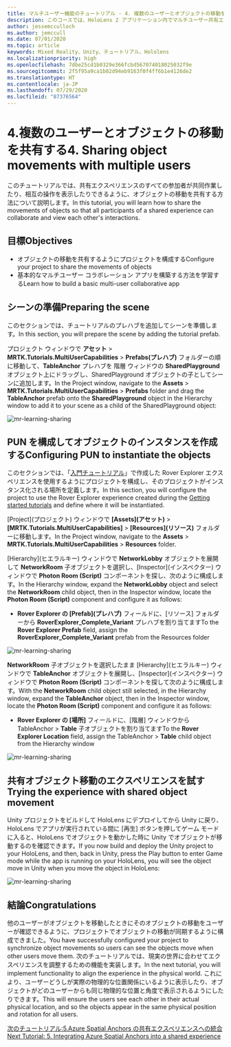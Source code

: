 ```yaml
---
title: マルチユーザー機能のチュートリアル - 4. 複数のユーザーとオブジェクトの移動を共有する
description: このコースでは、HoloLens 2 アプリケーション内でマルチユーザー共有エクスペリエンスを実装する方法について学習します。
author: jessemcculloch
ms.author: jemccull
ms.date: 07/01/2020
ms.topic: article
keywords: Mixed Reality、Unity、チュートリアル、Hololens
ms.localizationpriority: high
ms.openlocfilehash: 7dbe25cd1b0329e366fcbd567074018025032f9e
ms.sourcegitcommit: 2f5f95a9ca1b02d94eb9163f0f4ff6b1e4126de2
ms.translationtype: HT
ms.contentlocale: ja-JP
ms.lasthandoff: 07/29/2020
ms.locfileid: "87376564"
---
```

# <a name="4-sharing-object-movements-with-multiple-users"></a><span data-ttu-id="dd822-105">4.複数のユーザーとオブジェクトの移動を共有する</span><span class="sxs-lookup"><span data-stu-id="dd822-105">4. Sharing object movements with multiple users</span></span>

<span data-ttu-id="dd822-106">このチュートリアルでは、共有エクスペリエンスのすべての参加者が共同作業したり、相互の操作を表示したりできるように、オブジェクトの移動を共有する方法について説明します。</span><span class="sxs-lookup"><span data-stu-id="dd822-106">In this tutorial, you will learn how to share the movements of objects so that all participants of a shared experience can collaborate and view each other's interactions.</span></span>

## <a name="objectives"></a><span data-ttu-id="dd822-107">目標</span><span class="sxs-lookup"><span data-stu-id="dd822-107">Objectives</span></span>

* <span data-ttu-id="dd822-108">オブジェクトの移動を共有するようにプロジェクトを構成する</span><span class="sxs-lookup"><span data-stu-id="dd822-108">Configure your project to share the movements of objects</span></span>
* <span data-ttu-id="dd822-109">基本的なマルチユーザー コラボレーション アプリを構築する方法を学習する</span><span class="sxs-lookup"><span data-stu-id="dd822-109">Learn how to build a basic multi-user collaborative app</span></span>

## <a name="preparing-the-scene"></a><span data-ttu-id="dd822-110">シーンの準備</span><span class="sxs-lookup"><span data-stu-id="dd822-110">Preparing the scene</span></span>

<span data-ttu-id="dd822-111">このセクションでは、チュートリアルのプレハブを追加してシーンを準備します。</span><span class="sxs-lookup"><span data-stu-id="dd822-111">In this section, you will prepare the scene by adding the tutorial prefab.</span></span>

<span data-ttu-id="dd822-112">プロジェクト ウィンドウで **アセット** > **MRTK.Tutorials.MultiUserCapabilities** > **Prefabs\(プレハブ\)** フォルダーの順に移動して、**TableAnchor** プレハブを 階層 ウィンドウの **SharedPlayground** オブジェクト上にドラッグし、SharedPlayground オブジェクトの子としてシーンに追加します。</span><span class="sxs-lookup"><span data-stu-id="dd822-112">In the Project window, navigate to the **Assets** > **MRTK.Tutorials.MultiUserCapabilities** > **Prefabs** folder and drag the **TableAnchor** prefab onto the **SharedPlayground** object in the Hierarchy window to add it to your scene as a child of the SharedPlayground object:</span></span>

![mr-learning-sharing](images/mr-learning-sharing/sharing-04-section1-step1-1.png)

## <a name="configuring-pun-to-instantiate-the-objects"></a><span data-ttu-id="dd822-114">PUN を構成してオブジェクトのインスタンスを作成する</span><span class="sxs-lookup"><span data-stu-id="dd822-114">Configuring PUN to instantiate the objects</span></span>

<span data-ttu-id="dd822-115">このセクションでは、「[入門チュートリアル](mr-learning-base-01.md)」で作成した Rover Explorer エクスペリエンスを使用するようにプロジェクトを構成し、そのプロジェクトがインスタンス化される場所を定義します。</span><span class="sxs-lookup"><span data-stu-id="dd822-115">In this section, you will configure the project to use the Rover Explorer experience created during the [Getting started tutorials](mr-learning-base-01.md) and define where it will be instantiated.</span></span>

<span data-ttu-id="dd822-116">[Project]\(プロジェクト\) ウィンドウで **[Assets]\(アセット\)**  >  **[MRTK.Tutorials.MultiUserCapabilities]**  >  **[Resources]\(リソース\)** フォルダーに移動します。</span><span class="sxs-lookup"><span data-stu-id="dd822-116">In the Project window, navigate to the **Assets** > **MRTK.Tutorials.MultiUserCapabilities** > **Resources** folder.</span></span>

<span data-ttu-id="dd822-117">[Hierarchy]\(ヒエラルキー\) ウィンドウで **NetworkLobby** オブジェクトを展開して **NetworkRoom** 子オブジェクトを選択し、[Inspector]\(インスペクター\) ウィンドウで **Photon Room (Script)** コンポーネントを探し、次のように構成します。</span><span class="sxs-lookup"><span data-stu-id="dd822-117">In the Hierarchy window, expand the **NetworkLobby** object and select the **NetworkRoom** child object, then in the Inspector window, locate the **Photon Room (Script)** component and configure it as follows:</span></span>

* <span data-ttu-id="dd822-118">**Rover Explorer の [Prefab]\(プレハブ\)** フィールドに、[リソース] フォルダーから **RoverExplorer_Complete_Variant** プレハブを割り当てます</span><span class="sxs-lookup"><span data-stu-id="dd822-118">To the **Rover Explorer Prefab** field, assign the **RoverExplorer_Complete_Variant** prefab from the Resources folder</span></span>

![mr-learning-sharing](images/mr-learning-sharing/sharing-04-section2-step1-1.png)

<span data-ttu-id="dd822-120">**NetworkRoom** 子オブジェクトを選択したまま [Hierarchy]\(ヒエラルキー\) ウィンドウで **TableAnchor** オブジェクトを展開し、[Inspector]\(インスペクター\) ウィンドウで **Photon Room (Script)** コンポーネントを探して次のように構成します。</span><span class="sxs-lookup"><span data-stu-id="dd822-120">With the **NetworkRoom** child object still selected, in the Hierarchy window, expand the **TableAnchor** object, then in the Inspector window, locate the **Photon Room (Script)** component and configure it as follows:</span></span>

* <span data-ttu-id="dd822-121">**Rover Explorer の [場所]** フィールドに、[階層] ウィンドウから TableAnchor > **Table** 子オブジェクトを割り当てます</span><span class="sxs-lookup"><span data-stu-id="dd822-121">To the **Rover Explorer Location** field, assign the TableAnchor > **Table** child object from the Hierarchy window</span></span>

![mr-learning-sharing](images/mr-learning-sharing/sharing-04-section2-step1-2.png)

## <a name="trying-the-experience-with-shared-object-movement"></a><span data-ttu-id="dd822-123">共有オブジェクト移動のエクスペリエンスを試す</span><span class="sxs-lookup"><span data-stu-id="dd822-123">Trying the experience with shared object movement</span></span>

<span data-ttu-id="dd822-124">Unity プロジェクトをビルドして HoloLens にデプロイしてから Unity に戻り、HoloLens でアプリが実行されている間に [再生] ボタンを押してゲーム モードに入ると、HoloLens でオブジェクトを動かした時に Unity でオブジェクトが移動するのを確認できます。</span><span class="sxs-lookup"><span data-stu-id="dd822-124">If you now build and deploy the Unity project to your HoloLens, and then, back in Unity, press the Play button to enter Game mode while the app is running on your HoloLens, you will see the object move in Unity when you move the object in HoloLens:</span></span>

![mr-learning-sharing](images/mr-learning-sharing/sharing-04-section3-step1-1.gif)

## <a name="congratulations"></a><span data-ttu-id="dd822-126">結論</span><span class="sxs-lookup"><span data-stu-id="dd822-126">Congratulations</span></span>

<span data-ttu-id="dd822-127">他のユーザーがオブジェクトを移動したときにそのオブジェクトの移動をユーザーが確認できるように、プロジェクトでオブジェクトの移動が同期するように構成できました。</span><span class="sxs-lookup"><span data-stu-id="dd822-127">You have successfully configured your project to synchronize object movements so users can see the objects move when other users move them.</span></span> <span data-ttu-id="dd822-128">次のチュートリアルでは、現実の世界に合わせてエクスペリエンスを調整するための機能を実装します。</span><span class="sxs-lookup"><span data-stu-id="dd822-128">In the next tutorial, you will implement functionality to align the experience in the physical world.</span></span> <span data-ttu-id="dd822-129">これにより、ユーザーどうしが実際の物理的な位置関係にいるように表示したり、オブジェクトがどのユーザーからも同じ物理的な位置と角度で表示されるようにしたりできます。</span><span class="sxs-lookup"><span data-stu-id="dd822-129">This will ensure the users see each other in their actual physical location, and so the objects appear in the same physical position and rotation for all users.</span></span>

[<span data-ttu-id="dd822-130">次のチュートリアル:5.Azure Spatial Anchors の共有エクスペリエンスへの統合</span><span class="sxs-lookup"><span data-stu-id="dd822-130">Next Tutorial: 5. Integrating Azure Spatial Anchors into a shared experience</span></span>](mr-learning-sharing-05.md)
